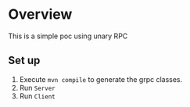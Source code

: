 # Overview

This is a simple poc using unary RPC

## Set up

1. Execute `mvn compile` to generate the grpc classes.
2. Run `Server`
3. Run `Client`
